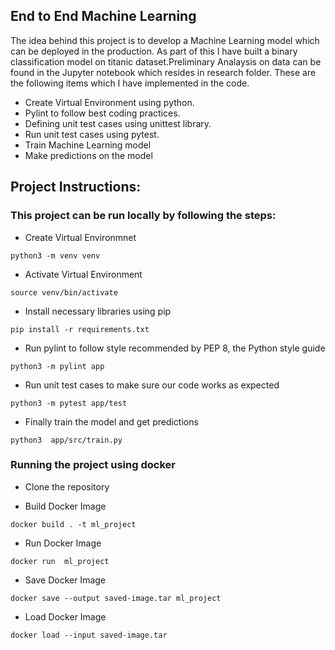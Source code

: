 ## End to End Machine Learning

The idea behind this project is to develop a Machine Learning model which can be deployed in the production. As part of this I have built a binary classification model on titanic dataset.Preliminary Analaysis on data can be found in the Jupyter notebook which resides in research folder.
These are the following items which I have implemented in the code.
+ Create Virtual Environment using python.
+ Pylint to follow best coding practices.
+ Defining unit test cases using unittest library.
+ Run unit test cases using pytest.
+ Train Machine Learning model
+ Make predictions on the model

## Project Instructions:

### This project can be run locally by following the steps:

+ Create Virtual Environmnet
```
python3 -m venv venv
```
+ Activate Virtual Environment

```
source venv/bin/activate
```
+ Install necessary libraries using pip

```
pip install -r requirements.txt 
```
+ Run pylint to follow style recommended by PEP 8, the Python style guide
```
python3 -m pylint app
```
+ Run unit test cases to make sure our code works as expected
```
python3 -m pytest app/test
```
+ Finally train the model and get predictions
```
python3  app/src/train.py
```

### Running the project using docker  

+ Clone the repository 

+ Build Docker Image
```
docker build . -t ml_project
```
+ Run Docker Image
```
docker run  ml_project
```

+ Save Docker Image
```
docker save --output saved-image.tar ml_project
```

+ Load Docker Image
```
docker load --input saved-image.tar
```
